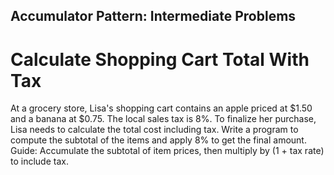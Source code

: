 ## Accumulator Pattern: Intermediate Problems

# Calculate Shopping Cart Total With Tax

At a grocery store, Lisa's shopping cart contains an apple priced at $1.50 and a banana at $0.75. The local sales tax is 8%. To finalize her purchase, Lisa needs to calculate the total cost including tax. Write a program to compute the subtotal of the items and apply 8% to get the final amount. 
Guide: Accumulate the subtotal of item prices, then multiply by (1 + tax rate) to include tax.
